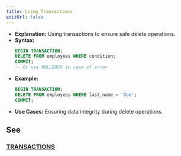```yaml
---
title: Using Transactions
editUrl: false
---
```


* **Explanation:** Using transactions to ensure safe delete operations.
* **Syntax:**
  ```sql
  BEGIN TRANSACTION;
  DELETE FROM employees WHERE condition;
  COMMIT;
  -- Or use ROLLBACK in case of error
  ```
* **Example:**
  ```sql
  BEGIN TRANSACTION;
  DELETE FROM employees WHERE last_name = 'Doe';
  COMMIT;
  ```
* **Use Cases:** Ensuring data integrity during delete operations.

## See

### [TRANSACTIONS](/notes/sql/keywords/transactions)
